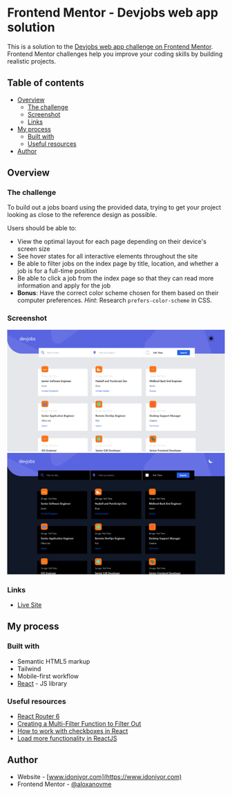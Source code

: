 # Frontend Mentor - Devjobs web app solution

This is a solution to the [Devjobs web app challenge on Frontend Mentor](https://www.frontendmentor.io/challenges/devjobs-web-app-HuvC_LP4l). Frontend Mentor challenges help you improve your coding skills by building realistic projects.

## Table of contents

- [Overview](#overview)
  - [The challenge](#the-challenge)
  - [Screenshot](#screenshot)
  - [Links](#links)
- [My process](#my-process)
  - [Built with](#built-with)
  - [Useful resources](#useful-resources)
- [Author](#author)

## Overview

### The challenge

To build out a jobs board using the provided data, trying to get your project looking as close to the reference design as possible.

Users should be able to:

- View the optimal layout for each page depending on their device's screen size
- See hover states for all interactive elements throughout the site
- Be able to filter jobs on the index page by title, location, and whether a job is for a full-time position
- Be able to click a job from the index page so that they can read more information and apply for the job
- **Bonus**: Have the correct color scheme chosen for them based on their computer preferences. _Hint_: Research `prefers-color-scheme` in CSS.

### Screenshot

![Reference preview](./preview.png)
![Reference preview](./preview02.png)

### Links

- [Live Site](https://devjobs-web-app-sable.vercel.app/)

## My process

### Built with

- Semantic HTML5 markup
- Tailwind
- Mobile-first workflow
- [React](https://reactjs.org/) - JS library

### Useful resources

- [React Router 6](https://youtu.be/nDGA3km5He4)
- [Creating a Multi-Filter Function to Filter Out](https://betterprogramming.pub/creating-a-multi-filter-function-to-filter-out-multiple-attributes-javascript-react-rails-5aad8e272142)
- [How to work with checkboxes in React](https://dev.to/collegewap/how-to-work-with-checkboxes-in-react-44bc)
- [Load more functionality in ReactJS](https://levelup.gitconnected.com/load-more-functionality-in-reactjs-82446862bc06)

## Author

- Website - [www.idoniyor.com](https://www.idoniyor.com)
- Frontend Mentor - [@aloxanovme](https://www.frontendmentor.io/profile/aloxanovme)
